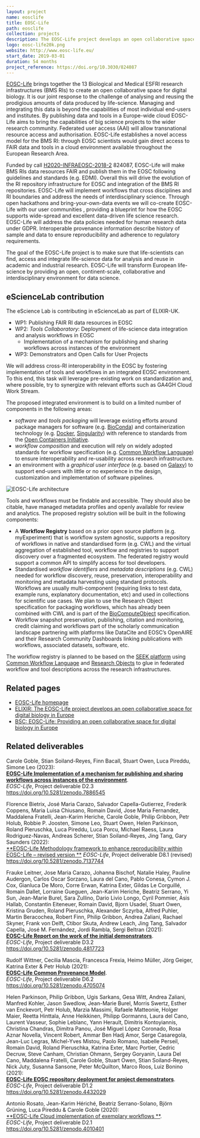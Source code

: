 ```yaml
---
layout: project
name: eosclife
title: EOSC-Life
path: eosclife
collection: projects
description: The EOSC-Life project develops an open collaborative space for digital biology in Europe
logo: eosc-life20k.png
website: http://www.eosc-life.eu/
start_date: 2019-03-01
duration: 54 months
project_reference: https://doi.org/10.3030/824087
---
```


[EOSC-Life](http://www.eosc-life.eu/) brings together the 13  Biological and Medical ESFRI research infrastructures (BMS RIs) to create an open collaborative space for digital biology.  It is our joint response to the challenge of analysing and reusing the prodigious amounts of data produced by life-science. Managing and integrating this data is beyond the capabilities of most individual end-users and institutes. By publishing data and tools in a Europe-wide cloud EOSC-Life aims to bring the capabilities of big science projects to the wider research community.  Federated user access (AAI) will allow transnational resource access and authorisation. EOSC-Life establishes a novel access model for the BMS RI: through EOSC scientists would gain direct access to FAIR data and tools in a cloud environment available throughout the European Research Area. 

Funded by call [H2020-INFRAEOSC-2018-2](https://cordis.europa.eu/programme/id/H2020_INFRAEOSC-04-2018) 824087, EOSC-Life will make BMS RIs data resources FAIR and publish  them in the EOSC following guidelines and standards (e.g. EDMI). Overall this will drive the evolution of the RI repository infrastructure for EOSC and integration of the BMS RI repositories. EOSC-Life will implement workflows that cross disciplines and RI boundaries and address the needs of interdisciplinary science. Through open hackathons and bring-your-own-data events we will co-create  EOSC-Life  with our user communities , providing a blueprint for how the EOSC supports wide-spread and excellent data-driven life science research. EOSC-Life will address the data policies needed for human research data under GDPR. Interoperable provenance information describe history of sample and data to ensure reproducibility and adherence to regulatory requirements.

The goal of the EOSC-Life project is to make sure that life-scientists can find, access and integrate life-science data for analysis and reuse in academic and industrial research. EOSC-Life will transform European life-science by providing an open, continent-scale, collaborative and interdisciplinary environment for data science.

## eScienceLab contribution

The eScience Lab is contributing in eScienceLab as part of ELIXIR-UK.

* WP1: Publishing FAIR RI data resources in EOSC
* WP2: _Tools Collaboratory_: Deployment of life-science data integration and analysis workflows in EOSC 
  * Implementation of a mechanism for publishing and sharing workflows across instances of the environment
* WP3: Demonstrators and Open Calls for User Projects

We will address cross-RI interoperability in the EOSC by fostering implementation of tools and workflows in
an integrated EOSC environment. To this end, this task will leverage pre-existing work on standardization and,
where possible, try to synergize with relevant efforts such as GA4GH Cloud Work Stream. 

The proposed integrated environment is to build on a limited number of components in the following areas:
* _software_ and _tools packaging_ will leverage existing efforts around package managers for software (e.g. [BioConda](https://bioconda.github.io/)) and containerization technology (e.g. [Docker](https://www.docker.com/), [Singularity](https://www.sylabs.io/singularity/)) with reference to standards from the [Open Containers Initiative](https://www.opencontainers.org/).
* _workflow composition_ and execution will rely on widely adopted standards for workflow specification (e.g. [Common Workflow Language](/activities/cwl/)) to ensure interoperability and re-usability across research infrastructure.
* an environment with a _graphical user interface_ (e.g. based on [Galaxy](http://galaxyproject.org/)) to support end-users with little or no experience in the design, customization and implementation of software pipelines.

![EOSC-Life architecture](/images/eosclife-architecture.png)

Tools and workflows must be findable and accessible. They should also be citable, have managed metadata profiles and openly available for review and analytics. The proposed registry solution will be built in the following components:

* A **Workflow Registry** based on a prior open source platform (e.g. myExperiment) that is workflow system agnostic, supports a repository of workflows in native and standardised form (e.g. CWL) and the virtual aggregation of established tool, workflow and registries to support discovery over a fragmented ecosystem.  The federated registry would support a common API to simplify access for tool developers.
* Standardised _workflow identifiers_ and _metadata descriptions_ (e.g. CWL) needed for workflow discovery, reuse, preservation, interoperability and monitoring and metadata harvesting using standard protocols.  Workflows are usually multi-component (requiring links to test data, example runs, explanatory documentation, etc) and used in collections for scientific use cases. We plan to use the Research Object specification for packaging workflows, which has already been combined with CWL and is part of the [BioComputeObject](http://biocomputeobject.org/) specification.
* Workflow snapshot preservation, publishing, citation and monitoring, credit claiming and workflows part of the scholarly communication landscape partnering with platforms like DataCite and EOSC’s OpenAIRE and their Research Community Dashboards linking publications with workflows, associated datasets, software, etc.

The workflow registry is planned to be based on the [SEEK platform](/products/seek/) using [Common Workflow Language](/activities/cwl/) and [Research Objects](/products/researchobject/) to glue in federated workflow and tool descriptions across the research infrastructures.

## Related pages

* [EOSC-Life homepage](http://www.eosc-life.eu/)
* [ELIXIR: The EOSC-Life project develops an open collaborative space for digital biology in Europe](https://elixir-europe.org/news/eosc-life-start)
* [BSC: EOSC-Life: Providing an open collaborative space for digital biology in Europe](https://www.bsc.es/es/research-and-development/projects/eosc-life-providing-open-collaborative-space-digital-biology)

## Related deliverables

Carole Goble, Stian Soiland-Reyes, Finn Bacall, Stuart Owen, Luca Pireddu, Simone Leo (2023):  
[**EOSC-Life Implementation of a mechanism for publishing and sharing workflows across instances of the environment**](https://doi.org/10.5281/zenodo.7886545).  
_EOSC-Life_, Project deliverable D2.3  
<https://doi.org/10.5281/zenodo.7886545>

Florence Bietrix, José Maria Carazo, Salvador Capella-Gutierrez, Frederik Coppens, Maria Luisa Chiusano, Romain David, Jose Maria Fernandez, Maddalena Fratelli, Jean-Karim Heriche, Carole Goble, Philip Gribbon, Petr Holub, Robbie P. Joosten, Simone Leo, Stuart Owen, Helen Parkinson, Roland Pieruschka, Luca Pireddu, Luca Porcu, Michael Raess, Laura Rodriguez-Navas, Andreas Scherer, Stian Soiland-Reyes, Jing Tang, Gary Saunders  (2022):  
[**EOSC-Life Methodology framework to enhance reproducibility within EOSC-Life – revised version **](https://doi.org/10.5281/zenodo.7137744)
_EOSC-Life_, Project deliverable D8.1 (revised)  
<https://doi.org/10.5281/zenodo.7137744>

Frauke Leitner, Jose Maria Carazo, Johanna Bischof, Natalie Haley, Pauline Audergon, Carlos Oscar Sorzano, Laura del Cano, Pablo Conesa, Cymon J. Cox, Gianluca De Moro, Corre Erwan, Katrina Exter, Gildas Le Corguillé, Romain Dallet, Lorraine Gueguen, Jean-Karim Heriche, Beatriz Serrano, Yi Sun, Jean-Marie Burel, Sara Zullino, Dario Livio Longo, Cyril Pommier, Asis Hallab, Constantin Eiteneuer, Romain David, Bjorn Usadel, Stuart Owen, Kristina Gruden, Roland Pieruschka, Alexander Sczyrba, Alfred Puhler, Martin Beracochea, Robert Finn, Philip Gribbon, Andrea Zaliani, Rachael Skyner, Frank von Delft, Ctibor Skuta, Andrew Leach, Jing Tang, Salvador Capella, José M. Fernández, Jordi Rambla, Sergi Beltran (2021):  
[**EOSC-Life Report on the work of the initial demonstrators**](https://doi.org/10.5281/zenodo.4817723).  
_EOSC-Life_, Project deliverable D3.2  
<https://doi.org/10.5281/zenodo.4817723>

Rudolf Wittner, Cecilia Mascia, Francesca Frexia, Heimo Müller, Jörg Geiger, Katrina Exter & Petr Holub (2021):  
[**EOSC-Life Common Provenance Model**](https://doi.org/10.5281/zenodo.4705074).  
_EOSC-Life_, Project deliverable D6.2  
<https://doi.org/10.5281/zenodo.4705074>

Helen Parkinson, Philip Gribbon, Ugis Sarkans, Gesa Witt, Andrea Zaliani, Manfred Kohler, Jason Swedlow, Jean-Marie Burel, Morris Swertz, Esther van Enckevort, Petr Holub, Marzia Massimi, Rafaele Matteonie, Holger Maier, Reetta Hinttala, Anne Heikkinen, Philipp Gormanns, Laura del Cano, Laurent Vasseur, Sophie Leblanc, Yann Herault, Dimitris Kontoyiannis, Christina Chandras, Dimitra Panou, José Miguel López Coronado, Rosa Aznar Novella, Vincent Robert, Ammar Ben Hadj Amor, Serge Casaregola, Jean-Luc Legras, Michel-Yves Mistou, Paolo Romano, Isabelle Perseil, Romain David, Roland Pieruschka, Katrina Exter, Marc Portier, Cedric Decruw, Steve Canham, Christian Ohmann, Sergey Goryanin, Laura Del Cano, Maddalena Fratelli, Carole Goble, Stuart Owen, Stian Soiland-Reyes, Nick Juty, Susanna Sansone, Peter McQuilton, Marco Roos, Luiz Bonino (2021):  
[**EOSC-Life EOSC repository deployment for project demonstrators**](https://doi.org/10.5281/zenodo.4432029).  
_EOSC-Life_, Project deliverable D1.2  
<https://doi.org/10.5281/zenodo.4432029>

Antonio Rosato, Jean-Karim Hériché, Beatriz Serrano-Solano, Björn Grüning, Luca Pireddu & Carole Goble (2020):  
[**EOSC-Life Cloud implementation of exemplary workflows **](https://doi.org/10.5281/zenodo.4010401).  
_EOSC-Life_, Project deliverable D2.1  
<https://doi.org/10.5281/zenodo.4010401>
